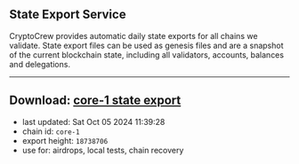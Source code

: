## State Export Service
CryptoCrew provides automatic daily state exports for all chains we validate. State export files can be used as genesis files and are a snapshot of the current blockchain state, including all validators, accounts, balances and delegations.

---
**Download: [core-1 state export](https://dl-eu2.ccvalidators.com/SERVICE/persistence/core-1_export_18738706.json)**
---

- last updated: Sat Oct 05 2024 11:39:28
- chain id: `core-1`
- export height: `18738706`
- use for: airdrops, local tests, chain recovery
